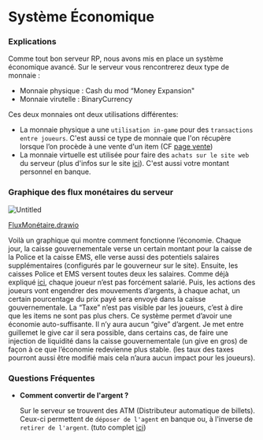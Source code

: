 # Système Économique

### Explications

Comme tout bon serveur RP, nous avons mis en place un système économique avancé. Sur le serveur vous rencontrerez deux type de monnaie :

- Monnaie physique : Cash du mod “Money Expansion"
- Monnaie virutelle : BinaryCurrency

Ces deux monnaies ont deux utilisations différentes:

- La monnaie physique a une `utilisation in-game` pour des `transactions entre joueurs`. C'est aussi ce type de monnaie que l'on récupère lorsque l’on procède à une vente d'un item (CF [page vente](Syste%CC%80me%20E%CC%81conomique%204fa6e2c8dc2f4527a1f97bf74594a12d.md))
- La monnaie virtuelle est utilisée pour faire des `achats sur le site web` du serveur (plus d'infos sur le site [ici](Syste%CC%80me%20E%CC%81conomique%204fa6e2c8dc2f4527a1f97bf74594a12d.md)). C'est aussi votre montant personnel en banque.

### Graphique des flux monétaires du serveur

![Untitled](Syste%CC%80me%20E%CC%81conomique%204fa6e2c8dc2f4527a1f97bf74594a12d/Untitled.png)

[FluxMonétaire.drawio](Syste%CC%80me%20E%CC%81conomique%204fa6e2c8dc2f4527a1f97bf74594a12d/FluxMontaire.drawio)

Voilà un graphique qui montre comment fonctionne l’économie. Chaque jour, la caisse gouvernementale verse un certain montant pour la caisse de la Police et la caisse EMS, elle verse aussi des potentiels salaires supplémentaires (configurés par le gouverneur sur le site). Ensuite, les caisses Police et EMS versent toutes deux les salaires. Comme déjà expliqué [ici](Le%20Site%20396bc00ea9744a21936f38ca118af44d/BinaryBank%20634059a71ed041f9aea53429fed5023b/Salaire%20c0cb71b6e34844d2b1e239621a106627.md), chaque joueur n’est pas forcément salarié. Puis, les actions des joueurs vont engendrer des mouvements d’argents, à chaque achat, un certain pourcentage du prix payé sera envoyé dans la caisse gouvernementale. La “Taxe” n’est pas visible par les joueurs, c’est à dire que les items ne sont pas plus chers. Ce système permet d’avoir une économie auto-suffisante. Il n’y aura aucun “give” d’argent. Je met entre guillemet le give car il sera possible, dans certains cas, de faire une injection de liquidité dans la caisse gouvernementale (un give en gros) de façon à ce que l’économie redevienne plus stable. (les taux des taxes pourront aussi être modifié mais cela n’aura aucun impact pour les joueurs).

### Questions Fréquentes

- **Comment convertir de l'argent ?**
    
    Sur le serveur se trouvent des ATM (Distributeur automatique de billets). Ceux-ci permettent de `déposer de l'agent` en banque ou, à l'inverse de `retirer de l'argent`. (tuto complet [ici](Syste%CC%80me%20E%CC%81conomique%204fa6e2c8dc2f4527a1f97bf74594a12d.md))